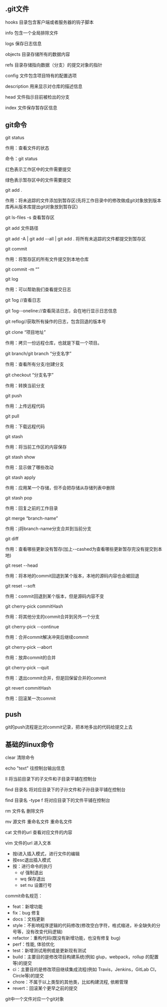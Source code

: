 ## .git文件

hooks		目录包含客户端或者服务器的钩子脚本

info			包含一个全局排除文件

logs			保存日志信息

objects		目录存储所有的数据内容

refs				目录存储指向数据（分支）的提交对象的指针

config			文件包含项目特有的配置选项

description	用来显示对仓库的描述信息

head			文件指示目前被检出的分支

index			文件保存暂存区信息



## git命令

git status

作用：查看文件的状态

命令：git status

红色表示工作区中的文件需要提交

绿色表示暂存区中的文件需要提交

 

git add .

作用：将未追踪的文件添加到暂存区(先将工作目录中的修改做成git对象放到版本库再从版本库提出git对象放到暂存区)

git ls-files -s  查看暂存区

git add 文件路径

git add -A | git add --all | git add .	将所有未追踪的文件都提交到暂存区

 

git commit

作用：将暂存区的所有文件提交到本地仓库

git commit -m “”

 

git log

作用：可以帮助我们查看提交日志

git 1og //查看日志

git 1og--oneline://查看简洁日志，会在地行显示日志信息

git reflog//获取所有操作的日志，包含回退的版本号

 

git clone “项目地址”

作用：拷贝一份远程仓库，也就是下载一个项目。

 

git branch/git branch “分支名字”

作用：查看所有分支/创建分支

 

git checkout “分支名字”

作用：转换当前分支

 

git push

作用：上传远程代码

 

git pull

作用：下载远程代码

 

git stash

作用：将当前工作区的内容保存



git stash show

作用：显示做了哪些改动



git  stash apply

作用：应用某一个存储，但不会把存储从存储列表中删除



git stash pop

作用：回复之前的工作目录



git merge “branch-name”

作用：j将branch-name分支合并到当前分支



git diff

作用：查看哪些更新没有暂存(加上--cashed为查看哪些更新暂存完没有提交到本地)


git reset --head

作用：将本地的commit回退到某个版本，本地的源码内容也会被回退


git reset --soft

作用：commit回退到某个版本，但是源码内容不变


git cherry-pick commitHash

作用：将其他分支的commit合并到另外一个分支


git cherry-pick --continue

作用：合并commit解决冲突后继续commit


git cherry-pick --abort

作用：放弃commit的合并


git cherry-pick --quit

作用：退出commit合并，但是回保留合并的commit


git revert commitHash

作用：回滚某一次commit



## push

git的push流程是比对commit记录，把本地多出的代码给提交上去



## 基础的linux命令

clear	清除命令

echo "text"	往控制台输出信息

ll	将当前目录下的子文件和子目录平铺在控制台

find 目录名	将对应目录下的子孙文件和子孙目录平铺在控制台

find 目录名 -type f	将对应目录下的文件平铺在控制台

rm 文件名	删除文件

mv 源文件 重命名文件	重命名文件

cat 文件的url	查看对应文件的内容

vim 文件的url	进入文本

- 按i进入插入模式，进行文件的编辑
- 按esc退出插入模式
- 按：进行命令的执行
  - q!	强制退出
  - wq  保存退出
  - set nu  设置行号



commit命名规范：

- feat：新增功能
- fix：bug 修复
- docs：文档更新
- style：不影响程序逻辑的代码修改(修改空白字符，格式缩进，补全缺失的分号等，没有改变代码逻辑)
- refactor：重构代码(既没有新增功能，也没有修复 bug)
- perf：性能, 体验优化
- test：新增测试用例或是更新现有测试
- build：主要目的是修改项目构建系统(例如 glup，webpack，rollup 的配置等)的提交
- ci：主要目的是修改项目继续集成流程(例如 Travis，Jenkins，GitLab CI，Circle等)的提交
- chore：不属于以上类型的其他类，比如构建流程, 依赖管理
- revert：回滚某个更早之前的提交





git中一个文件对应一个git对象